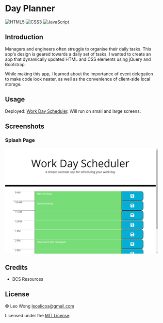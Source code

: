 # Day Planner

![HTML5](https://img.shields.io/badge/html5-%23E34F26.svg?style=for-the-badge&logo=html5&logoColor=white) ![CSS3](https://img.shields.io/badge/css3-%231572B6.svg?style=for-the-badge&logo=css3&logoColor=white) ![JavaScript](https://img.shields.io/badge/javascript-%23323330.svg?style=for-the-badge&logo=javascript&logoColor=%23F7DF1E)

## Introduction

Managers and engineers often struggle to organise their daily tasks. This app's design is geared towards a daily set of tasks. I wanted to create an app that dynamically updated HTML and CSS elements using jQuery and Bootstrap.

While making this app, I learned about the importance of event delegation to make code look neater, as well as the convenience of client-side local storage.

## Usage

Deployed: [Work Day Scheduler](https://leoelicos.github.io/bcs-05-day-planner/). Will run on small and large screens.

## Screenshots

### Splash Page

![Screenshot of Page: Splash](./Assets/images/deployed.jpg)

## Credits

-  BCS Resources

## License

&copy; Leo Wong <leoelicos@gmail.com>

Licensed under the [MIT License](./LICENSE).
